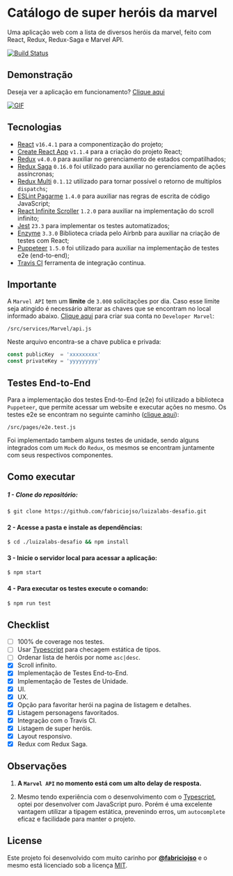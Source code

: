 # Catálogo de super heróis da marvel
Uma aplicação web com a lista de diversos heróis da marvel, feito com React, Redux, Redux-Saga e Marvel API.

[![Build Status](https://travis-ci.com/fabriciojso/luizalabs-desafio.svg?token=3dZSp4x5xxwAqpKZDQTe&branch=master)](https://travis-ci.com/fabriciojso/luizalabs-desafio)

## Demonstração
Deseja ver a aplicação em funcionamento? [Clique aqui](https://fabriciojso.github.io/luizalabs-desafio/#/)

[![GIF](https://i.gyazo.com/b4bba2488184ebec38161d1799b973cc.gif)](https://fabriciojso.github.io/luizalabs-desafio/#/)

## Tecnologias
- [React](https://github.com/facebook/react/) `v16.4.1` para a componentização do projeto;
- [Create React App](https://github.com/facebook/create-react-app) `v1.1.4` para a criação do projeto React;
- [Redux](https://github.com/reduxjs/redux) `v4.0.0` para auxiliar no gerenciamento de estados compatilhados;
- [Redux Saga](https://github.com/redux-saga/redux-saga) `0.16.0` foi utilizado para auxiliar no gerenciamento de ações assíncronas;
- [Redux Multi](https://github.com/ashaffer/redux-multi) `0.1.12` utilizado para tornar possível o retorno de multiplos `dispatchs`;
- [ESLint Pagarme](https://github.com/pagarme/react-style-guide) `1.4.0` para auxiliar nas regras de escrita de código JavaScript;
- [React Infinite Scroller](https://github.com/CassetteRocks/react-infinite-scroller) `1.2.0` para auxiliar na implementação do scroll infinito;
- [Jest](https://github.com/facebook/jest/) `23.3` para implementar os testes automatizados;
- [Enzyme](https://github.com/airbnb/enzyme) `3.3.0` Biblioteca criada pelo Airbnb para auxiliar na criação de testes com React;
- [Puppeteer](https://github.com/GoogleChrome/puppeteer) `1.5.0` foi utilizado para auxiliar na implementação de testes e2e (end-to-end);
- [Travis CI](https://travis-ci.com/fabriciojso/luizalabs-desafio) ferramenta de integração continua.

## Importante
A `Marvel API` tem um **limite** de `3.000` solicitações por dia. Caso esse limite seja atingido é necessário alterar as chaves que se encontram no local informado abaixo. [Clique aqui](https://www.marvel.com/signin?referer=https%3A%2F%2Fdeveloper.marvel.com%2Faccount) para criar sua conta no `Developer Marvel`:
```
/src/services/Marvel/api.js
```
Neste arquivo encontra-se a chave publica e privada:
```js
const publicKey  = 'xxxxxxxxx'
const privateKey = 'yyyyyyyyy'
```

## Testes End-to-End
Para a implementação dos testes End-to-End (e2e) foi utilizado a biblioteca `Puppeteer`, que permite acessar um website e executar ações no mesmo. Os testes e2e se encontram no seguinte caminho ([clique aqui](https://github.com/fabriciojso/luizalabs-desafio/blob/master/src/pages/e2e.test.js)):
```
/src/pages/e2e.test.js
```

Foi implementado tambem alguns testes de unidade, sendo alguns integrados com um `Mock` do `Redux`, os mesmos se encontram juntamente com seus respectivos componentes.

## Como executar
##### 1 - Clone do repositório:
```bash
$ git clone https://github.com/fabriciojso/luizalabs-desafio.git
```

#### 2 - Acesse a pasta e instale as dependências:
```bash
$ cd ./luizalabs-desafio && npm install
```

#### 3 - Inicie o servidor local para acessar a aplicação:
```bash
$ npm start
```

#### 4 - Para executar os testes execute o comando:
```bash
$ npm run test
```

## Checklist

- [ ] 100% de coverage nos testes.
- [ ] Usar [Typescript](https://www.typescriptlang.org/) para checagem estática de tipos.
- [ ] Ordenar lista de heróis por nome `asc|desc`.
- [x] Scroll infinito.
- [x] Implementação de Testes End-to-End.
- [x] Implementação de Testes de Unidade.
- [x] UI.
- [x] UX.
- [x] Opção para favoritar herói na pagina de listagem e detalhes.
- [x] Listagem personagens favoritados.
- [x] Integração com o Travis CI.
- [x] Listagem de super heróis.
- [x] Layout responsivo.
- [x] Redux com Redux Saga.

## Observações
1.  **A `Marvel API` no momento está com um alto delay de resposta.**

2.  Mesmo tendo experiência com o desenvolvimento com o [Typescript](https://www.typescriptlang.org/), optei por desenvolver com JavaScript puro. Porém é uma excelente vantagem utilizar a tipagem estática, prevenindo erros, um `autocomplete` eficaz e facilidade para manter o projeto.

## License
Este projeto foi desenvolvido com muito carinho por **[@fabriciojso](https://github.com/fabriciojso)** e o mesmo está licenciado sob a licença [MIT](https://opensource.org/licenses/MIT).